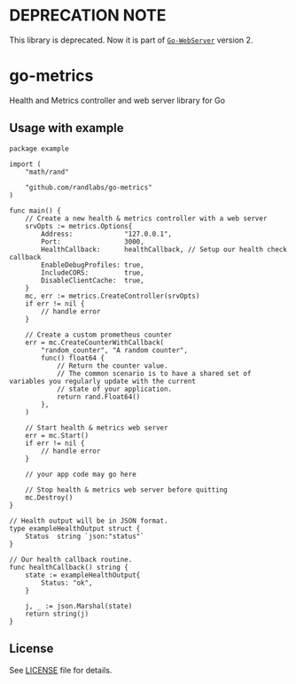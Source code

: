 # DEPRECATION NOTE

This library is deprecated. Now it is part of [`Go-WebServer`](https://github.com/randlabs/go-webserver) version 2.

# go-metrics

Health and Metrics controller and web server library for Go

## Usage with example

```golang
package example

import (
	"math/rand"

	"github.com/randlabs/go-metrics"
)

func main() {
	// Create a new health & metrics controller with a web server
	srvOpts := metrics.Options{
		Address:             "127.0.0.1",
		Port:                3000,
		HealthCallback:      healthCallback, // Setup our health check callback
		EnableDebugProfiles: true,
		IncludeCORS:         true,
		DisableClientCache:  true,
	}
	mc, err := metrics.CreateController(srvOpts)
	if err != nil {
		// handle error
	}

	// Create a custom prometheus counter
	err = mc.CreateCounterWithCallback(
		"random_counter", "A random counter",
		func() float64 {
			// Return the counter value.
			// The common scenario is to have a shared set of variables you regularly update with the current
			// state of your application.
			return rand.Float64()
		},
	)

	// Start health & metrics web server
	err = mc.Start()
	if err != nil {
		// handle error
	}

	// your app code may go here

	// Stop health & metrics web server before quitting
	mc.Destroy()
}

// Health output will be in JSON format.
type exampleHealthOutput struct {
	Status  string `json:"status"`
}

// Our health callback routine.
func healthCallback() string {
	state := exampleHealthOutput{
		Status: "ok",
	}

	j, _ := json.Marshal(state)
	return string(j)
}
```

## License

See [LICENSE](/LICENSE) file for details.
